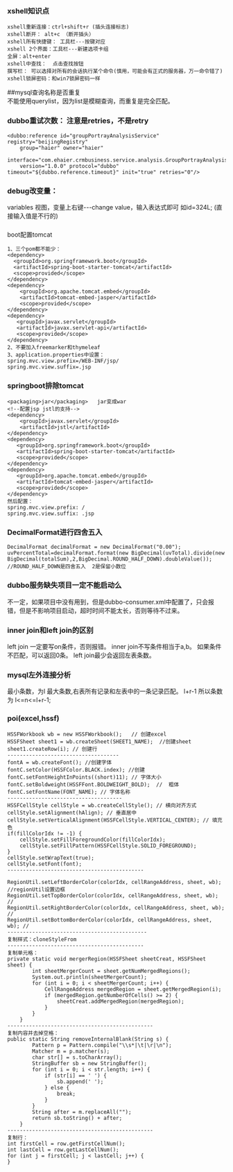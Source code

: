 ### xshell知识点  

    xshell重新连接：ctrl+shift+r (插头连接标志)
    xshell断开： alt+c （断开插头）
    xshell所有快捷键： 工具栏---按键对应
    xshell 2个界面：工具栏---新建选项卡组
    全屏：alt+enter
    xshell中查找：  点击查找按钮
    撰写栏： 可以选择对所有的会话执行某个命令(慎用，可能会有正式的服务器，万一命令错了)
    xshell锁屏密码：和win7锁屏密码一样

##mysql查询名称是否重复  
不能使用querylist，因为list是模糊查询，而重复是完全匹配。

### dubbo重试次数：     注意是retries，不是retry  

    <dubbo:reference id="groupPortrayAnalysisService" registry="beijingRegistry"
		group="haier" owner="haier"
		interface="com.ehaier.crmbusiness.service.analysis.GroupPortrayAnalysisService"
		version="1.0.0" protocol="dubbo" timeout="${dubbo.reference.timeout}" init="true" retries="0"/>

### debug改变量：   
variables 视图，变量上右键---change value，输入表达式即可  如id=324L; (直接输入值是不行的)  

###
boot配置tomcat  

    1、三个pom都不能少：
    <dependency>
      <groupId>org.springframework.boot</groupId>
      <artifactId>spring-boot-starter-tomcat</artifactId>
      <scope>provided</scope>
    </dependency>
    <dependency>
        <groupId>org.apache.tomcat.embed</groupId>
        <artifactId>tomcat-embed-jasper</artifactId>
        <scope>provided</scope>
    </dependency>
    <dependency>
       <groupId>javax.servlet</groupId>
       <artifactId>javax.servlet-api</artifactId>
       <scope>provided</scope>
    </dependency>
    2、不要加入freemarker和thymeleaf
    3、application.properties中设置：
    spring.mvc.view.prefix=/WEB-INF/jsp/
    spring.mvc.view.suffix=.jsp


### springboot排除tomcat  

    <packaging>jar</packaging>   jar变成war
    <!--配置jsp jstl的支持-->
    <dependency>
        <groupId>javax.servlet</groupId>
        <artifactId>jstl</artifactId>
    </dependency>
    <dependency>
       <groupId>org.springframework.boot</groupId>
       <artifactId>spring-boot-starter-tomcat</artifactId>
       <scope>provided</scope>
    </dependency>
    <dependency>
       <groupId>org.apache.tomcat.embed</groupId>
       <artifactId>tomcat-embed-jasper</artifactId>
       <scope>provided</scope>
    </dependency>
    然后配置：
    spring.mvc.view.prefix: /
    spring.mvc.view.suffix: .jsp

### DecimalFormat进行四舍五入  

    DecimalFormat decimalFormat = new DecimalFormat("0.00");
    uvPercentTotal=decimalFormat.format(new BigDecimal(uvTotal).divide(new BigDecimal(totalSum),2,BigDecimal.ROUND_HALF_DOWN).doubleValue());    //ROUND_HALF_DOWN是四舍五入  2是保留小数位

### dubbo服务缺失项目一定不能启动么   
不一定，如果项目中没有用到，但是dubbo-consumer.xml中配置了，只会报错，但是不影响项目启动，超时时间不能太长，否则等待不过来。

### inner join和left join的区别  
left join 一定要写on条件，否则报错。
inner join不写条件相当于a,b。
如果条件不匹配，可以返回0条。
left join最少会返回左表条数。

### mysql左外连接分析
最小条数，为l
最大条数,右表所有记录和左表中的一条记录匹配。
l+r-1
所以条数 为     l<=n<=l+r-1;

### poi(excel,hssf)  
    HSSFWorkbook wb = new HSSFWorkbook();   // 创建excel
    HSSFSheet sheet1 = wb.createSheet(SHEET1_NAME);  //创建sheet
    sheet1.createRow(i); // 创建行
    ------------------------------------
    fontA = wb.createFont(); //创建字体
    fontC.setColor(HSSFColor.BLACK.index); //创建
    fontC.setFontHeightInPoints((short)11); // 字体大小
    fontC.setBoldweight(HSSFFont.BOLDWEIGHT_BOLD);  //  粗体
    fontC.setFontName(FONT_NAME); // 字体名称
    -------------------------------------
    HSSFCellStyle cellStyle = wb.createCellStyle(); // 横向对齐方式
    cellStyle.setAlignment(hAlign); // 垂直居中
    cellStyle.setVerticalAlignment(HSSFCellStyle.VERTICAL_CENTER); // 填充色
    if(fillColorIdx != -1) {
    	cellStyle.setFillForegroundColor(fillColorIdx);
    	cellStyle.setFillPattern(HSSFCellStyle.SOLID_FOREGROUND);
    }
    cellStyle.setWrapText(true);
    cellStyle.setFont(font);
    --------------------------------------------

    RegionUtil.setLeftBorderColor(colorIdx, cellRangeAddress, sheet, wb); //regionUtil设置边框
    RegionUtil.setTopBorderColor(colorIdx, cellRangeAddress, sheet, wb); //
    RegionUtil.setRightBorderColor(colorIdx, cellRangeAddress, sheet, wb); //
    RegionUtil.setBottomBorderColor(colorIdx, cellRangeAddress, sheet, wb); //
    ---------------------------------------------
    复制样式：cloneStyleFrom
    --------------------------------------------
    复制单元格：
    private static void mergerRegion(HSSFSheet sheetCreat, HSSFSheet sheet) {
    		int sheetMergerCount = sheet.getNumMergedRegions();
    		System.out.println(sheetMergerCount);
    		for (int i = 0; i < sheetMergerCount; i++) {
    			CellRangeAddress mergedRegion = sheet.getMergedRegion(i);
    			if (mergedRegion.getNumberOfCells() >= 2) {
    				sheetCreat.addMergedRegion(mergedRegion);
    			}
    		}
    	}
    -----------------------------------------------
    复制内容并去掉空格：
    public static String removeInternalBlank(String s) {
    		Pattern p = Pattern.compile("\\s*|\t|\r|\n");
    		Matcher m = p.matcher(s);
    		char str[] = s.toCharArray();
    		StringBuffer sb = new StringBuffer();
    		for (int i = 0; i < str.length; i++) {
    			if (str[i] == ' ') {
    				sb.append(' ');
    			} else {
    				break;
    			}
    		}
    		String after = m.replaceAll("");
    		return sb.toString() + after;
    	}
    -----------------------------------------------
    复制行：
    int firstCell = row.getFirstCellNum();
    int lastCell = row.getLastCellNum();
    for (int j = firstCell; j < lastCell; j++) {
    }
